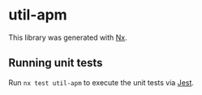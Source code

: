 # util-apm

This library was generated with [Nx](https://nx.dev).

## Running unit tests

Run `nx test util-apm` to execute the unit tests via [Jest](https://jestjs.io).

